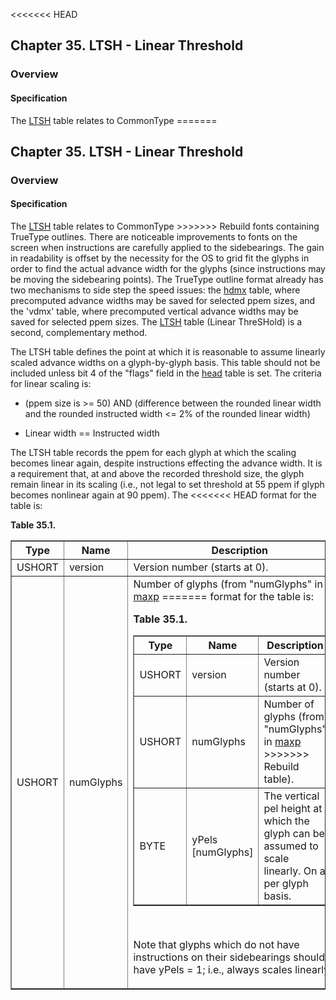 <<<<<<< HEAD
<div xmlns="http://www.w3.org/1999/xhtml" class="chapter"><div class="titlepage"><div><div><h2 class="title"><a name="chapter.LTSH"></a>Chapter 35. LTSH - Linear Threshold</h2></div></div></div><div role="fragment" class="section"><div class="titlepage"><div><div><h3 class="title"><a name="idm19423"></a>Overview</h3></div></div></div><div role="specification" class="section"><div class="titlepage"><div><div><h4 class="title"><a name="section.36.1.1"></a>Specification</h4></div></div></div><p>The <a class="link" href="chapter.LTSH.html" title="Chapter 35. LTSH - Linear Threshold">LTSH</a> table relates to CommonType
=======
<div xmlns="http://www.w3.org/1999/xhtml" class="chapter"><div class="titlepage"><div><div><h2 class="title"><a name="chapter.LTSH"></a>Chapter 35. LTSH - Linear Threshold</h2></div></div></div><div role="fragment" class="section"><div class="titlepage"><div><div><h3 class="title"><a name="idm189292121504"></a>Overview</h3></div></div></div><div role="specification" class="section"><div class="titlepage"><div><div><h4 class="title"><a name="section.36.1.1"></a>Specification</h4></div></div></div><p>The <a class="link" href="chapter.LTSH.html" title="Chapter 35. LTSH - Linear Threshold">LTSH</a> table relates to CommonType
>>>>>>> Rebuild
        fonts containing TrueType outlines. There are noticeable
        improvements to fonts on the screen when instructions are
        carefully applied to the sidebearings. The gain in readability
        is offset by the necessity for the OS to grid fit the glyphs
        in order to find the actual advance width for the glyphs
        (since instructions may be moving the sidebearing points). The
        TrueType outline format already has two mechanisms to side
        step the speed issues: the <a class="link" href="chapter.hdmx.html" title="Chapter 33. hdmx - Horizontal Device Metrics">hdmx</a> table,
        where precomputed advance widths may be saved for selected
        ppem sizes, and the 'vdmx' table, where precomputed vertical
        advance widths may be saved for selected ppem sizes. The
        <a class="link" href="chapter.LTSH.html" title="Chapter 35. LTSH - Linear Threshold">LTSH</a> table (Linear ThreSHold) is a second,
        complementary method.</p><p>The LTSH table defines the point at which it is
        reasonable to assume linearly scaled advance widths on a
        glyph-by-glyph basis. This table should not be included unless
        bit 4 of the "flags" field in the <a class="link" href="chapter.head.html" title="Chapter 6. head - Font Header">head</a>
        table is set. The criteria for linear scaling is:</p><div class="itemizedlist"><ul class="itemizedlist" style="list-style-type: disc; "><li class="listitem"><p>(ppem size is &gt;= 50) AND (difference between the
              rounded linear width and the rounded instructed width
              &lt;= 2% of the rounded linear width)</p></li><li class="listitem"><p>Linear width == Instructed width</p></li></ul></div><p>The LTSH table records the ppem for each glyph at which
          the scaling becomes linear again, despite instructions
          effecting the advance width. It is a requirement that, at
          and above the recorded threshold size, the glyph remain
          linear in its scaling (i.e., not legal to set threshold at
          55 ppem if glyph becomes nonlinear again at 90 ppem). The
<<<<<<< HEAD
          format for the table is:</p><div class="table"><a name="idm19439"></a><p class="title"><strong>Table 35.1. </strong></p><div class="table-contents"><table class="table" border="1"><colgroup><col/><col/><col/><col/></colgroup><thead><tr><th>Type</th><th>Name</th><th>Description</th><td class="auto-generated"> </td></tr></thead><tbody><tr><td>USHORT</td><td>version</td><td>Version number (starts at 0).</td><td class="auto-generated"> </td></tr><tr><td>USHORT</td><td>numGlyphs</td><td>Number of glyphs (from "numGlyphs" in <a class="link" href="chapter.maxp.html" title="Chapter 9. maxp - Maximum Profile">maxp</a>
=======
          format for the table is:</p><div class="table"><a name="idm189292112752"></a><p class="title"><strong>Table 35.1. </strong></p><div class="table-contents"><table class="table" border="1"><colgroup><col/><col/><col/><col/></colgroup><thead><tr><th>Type</th><th>Name</th><th>Description</th><td class="auto-generated"> </td></tr></thead><tbody><tr><td>USHORT</td><td>version</td><td>Version number (starts at 0).</td><td class="auto-generated"> </td></tr><tr><td>USHORT</td><td>numGlyphs</td><td>Number of glyphs (from "numGlyphs" in <a class="link" href="chapter.maxp.html" title="Chapter 9. maxp - Maximum Profile">maxp</a>
>>>>>>> Rebuild
              table).</td><td class="auto-generated"> </td></tr><tr><td>BYTE</td><td>yPels [numGlyphs]</td><td>The vertical pel height at which the glyph
              can be assumed to scale linearly. On a per glyph
              basis.</td><td class="auto-generated"> </td></tr></tbody></table></div></div><br class="table-break"/><p>Note that glyphs which do not have instructions on their
          sidebearings should have yPels = 1; i.e., always scales
          linearly.</p></div></div></div>